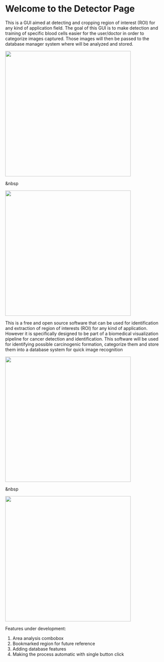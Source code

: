 # Welcome to the Detector Page
This is a GUI aimed at detecting and cropping region of interest (ROI) for any kind of application field. The goal of this GUI is to make detection and training of specific blood cells easier for the user/doctor in order to categorize images captured. Those images will then be passed to the database manager system where will be analyzed and stored.

<div>
<img src="https://user-images.githubusercontent.com/55800613/79785111-527fa080-8311-11ea-9cde-d6098e4b652f.png" height="400">
</div>
 
&nbsp 

<div>
<img src="https://user-images.githubusercontent.com/55800613/79785126-58758180-8311-11ea-85c7-762804955271.png" width="400" height="400">
</div>

This is a free and open source software that can be used for identification and extraction of region of interests (ROI) for any kind of application. However it is specifically designed to be part of a biomedical visualization pipeline for cancer detection and identification. This software will be used for identifying possible carcinogenic formation, categorize them and store them into a database system for quick image recognition

<div>
<img src="https://user-images.githubusercontent.com/55800613/79785137-5ad7db80-8311-11ea-88be-53f757ac1b47.png" width="400" height="400">
</div>

&nbsp 
<div>
<img src="https://user-images.githubusercontent.com/55800613/79785143-5e6b6280-8311-11ea-9cd7-f61cc7ec1071.png" width="400" height="400">
</div>

Features under development:
1. Area analysis combobox
2. Bookmarked region for future reference
3. Adding database features
4. Making the process automatic with single button click
